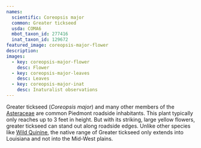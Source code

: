 ```yaml
---
names: 
  scientific: Coreopsis major
  common: Greater tickseed
  usda: COMA6
  mbot_taxon_id: 277416
  inat_taxon_id: 129672
featured_image: coreopsis-major-flower
description: 
images:
  - key: coreopsis-major-flower
    desc: Flower
  - key: coreopsis-major-leaves
    desc: Leaves
  - key: coreopsis-major-inat
    desc: Inaturalist observations
---
```


Greater tickseed (*Coreopsis major*) and many other members of the [Asteraceae](https://en.wikipedia.org/wiki/Asteraceae) are common Piedmont roadside inhabitants. This plant typically only reaches up to 3 feet in height. But with its striking, large yellow flowers, greater tickseed can stand out along roadside edges. Unlike other species like [Wild Quinine](parthenium_integrifolium), the native range of Greater tickseed only extends into Louisiana and not into the Mid-West plains.
